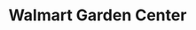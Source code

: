 ---
title: "Walmart Garden Center"
url: /elizabethville/walmart-garden-center/
shop: garden centre
---